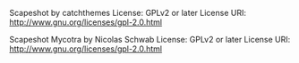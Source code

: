 Scapeshot by catchthemes
License: GPLv2 or later
License URI: http://www.gnu.org/licenses/gpl-2.0.html

Scapeshot Mycotra by Nicolas Schwab
License: GPLv2 or later
License URI: http://www.gnu.org/licenses/gpl-2.0.html